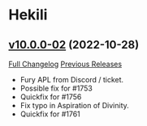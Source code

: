# Hekili

## [v10.0.0-02](https://github.com/Hekili/hekili/tree/v10.0.0-02) (2022-10-28)
[Full Changelog](https://github.com/Hekili/hekili/compare/v10.0.0-01...v10.0.0-02) [Previous Releases](https://github.com/Hekili/hekili/releases)

- Fury APL from Discord / ticket.  
- Possible fix for #1753  
- Quickfix for #1756  
- Fix typo in Aspiration of Divinity.  
- Quickfix for #1761  
